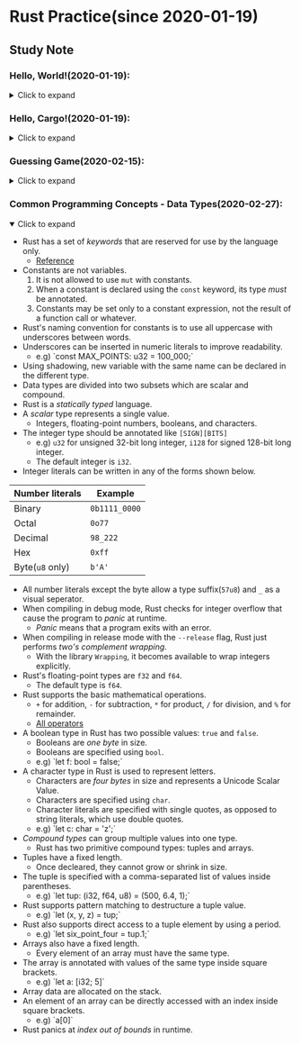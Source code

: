 # Rust Practice(since 2020-01-19)
## Study Note
### Hello, World!(2020-01-19):
<details>
  <summary>Click to expand</summary>

- Uses `rustup` to install the latest version of Rust.
- Rust files always end with the _.rs_ extension.
- Uses `rustc` to compile rust files.
- Functions start with a `fn` keyword.
  - Parameters go inside parenthesis, `()`.
  - The function body is wrapped in curly brakets, `{}`.
- Rust uses four spaces rather than a tab.
- Using a `!` means calling a macro instead of a function.
  - `println!` is a macro that prints a string to the screen.
- Strings use double quotes, `"string"`.
- Uses `;` to end lines

</details>

### Hello, Cargo!(2020-01-19):
<details>
  <summary>Click to expand</summary>

- Cargo is Rust`s build system and package manager.
- Uses `cargo` to make a new project.
  - `cargo build` to build a cargo project.
    - `--release` option does a compilation with some optimizations.
  - `cargo run` to build and run.
  - `cargo check` to check a project without generating a binary.

</details>

### Guessing Game(2020-02-15):
<details>
  <summary>Click to expand</summary>

- `prelude` library is automatically included to every rust program while compiling them.
- To use other types or functions not in the prelude, they must be brought with a `use` statement.
  - `io` library comes from the standard library `std` and does input/output functions.
- To create a variable, use a `let` statement.
- In Rust, variables are immutable by default.
  - Use `mut` before the variable name to make a variable mutable.
- `//` syntax starts a comment until the end of the line.
- `String` type is provided by the standard library.
  - UTF-8 encoded bit of text.
- `::` syntax indicates that an associated function follows.
- Calls `read_line` to get input from the user.
- `&` indicates that this argument is a reference.
  - References are immutable by default.
  - Uses `&mut` to make it mutable.
- When using the `.foo()` syntax, it is best to divide it.
- `read_line` method returns a value with the `io::Result` type.
  - The `Result` types are enumerations. (`Ok` when successful / `Err` when failed)
  - If the instance of `io::Result` is an `Err` value, `expect` will cause to crash the program and display the message that passed as an argument.
- `{}` is a placeholder for printing values.
- Before using external crates, they must be included into the `[dependencies]` section in `.toml` file.
  - Cargo understands Semantic Versioning.
  - e.g) `^0.5.5^ means anyversion that has a public API compatible with version 0.5.5.
- With `cargo doc --open`, documentation is built and  provided by all of dependencies within it.
- `std::cmp::Ordering` type is another enum. (Less, Greter, and Equal)
  - The `cmp` method compares two values.
- A `match` expression is made up of arms.
  - Each arm consists of a pattern, the `match` looks through each arm's pattern in turn.
- Rust has a strong, static type system, but it also has type inference.
- Rust allows to shadow the previous value with a new one.
- The `parse` method on strings parses a string into some kind of number.
- The `loop` keyword creates an infinite loop.
- Adds `break` to quit the loop.

</details>

### Common Programming Concepts - Data Types(2020-02-27):
<details open>
  <summary>Click to expand</summary>

- Rust has a set of _keywords_ that are reserved for use by the language only.
  - [Reference](https://doc.rust-lang.org/book/appendix-01-keywords.html)
- Constants are not variables.
  1. It is not allowed to use `mut` with constants.
  2. When a constant is declared using the `const` keyword, its type _must_ be annotated.
  3. Constants may be set only to a constant expression, not the result of a function call or whatever.
- Rust's naming convention for constants is to use all uppercase with underscores between words.
- Underscores can be inserted in numeric literals to improve readability.
  - e.g) \`const MAX_POINTS: u32 = 100_000;\`
- Using shadowing, new variable with the same name can be declared in the different type.
- Data types are divided into two subsets which are scalar and compound.
- Rust is a _statically typed_ language.
- A _scalar_ type represents a single value.
  - Integers, floating-point numbers, booleans, and characters.
- The integer type should be annotated like `[SIGN][BITS]`
  - e.g) `u32` for unsigned 32-bit long integer, `i128` for signed 128-bit long integer.
  - The default integer is `i32`.
- Integer literals can be written in any of the forms shown below.

| Number literals | Example       |
| :-------------- | ------------- |
| Binary          | `0b1111_0000` |
| Octal           | `0o77`        |
| Decimal         | `98_222`      |
| Hex             | `0xff`        |
| Byte(`u8` only) | `b'A'`        |

- All number literals except the byte allow a type suffix(`57u8`) and `_` as a visual seperator.
- When compiling in debug mode, Rust checks for integer overflow that cause the program to _panic_ at runtime.
  - _Panic_ means that a program exits with an error.
- When compiling in release mode with the `--release` flag, Rust just performs _two's complement wrapping_.
  - With the library `Wrapping`, it becomes available to wrap integers explicitly.
- Rust's floating-point types are `f32` and `f64`.
  - The default type is `f64`.
- Rust supports the basic mathematical operations.
  - `+` for addition, `-` for subtraction, `*` for product, `/` for division, and `%` for remainder.
  - [All operators](https://doc.rust-lang.org/book/appendix-02-operators.html)
- A boolean type in Rust has two possible values: `true` and `false`.
  - Booleans are _one byte_ in size.
  - Booleans are specified using `bool`.
  - e.g) \`let f: bool = false;\`
- A character type in Rust is used to represent letters.
  - Characters are _four bytes_ in size and represents a Unicode Scalar Value.
  - Characters are specified using `char`.
  - Character literals are specified with single quotes, as opposed to string literals, which use double quotes.
  - e.g) \`let c: char = 'z';\`
- _Compound types_ can group multiple values into one type.
  - Rust has two primitive compound types: tuples and arrays.
- Tuples have a fixed length.
  - Once decleared, they cannot grow or shrink in size.
- The tuple is specified with a comma-separated list of values inside parentheses.
  - e.g) \`let tup: (i32, f64, u8) = (500, 6.4, 1);\`
- Rust supports pattern matching to destructure a tuple value.
  - e.g) \`let (x, y, z) = tup;\`
- Rust also supports direct access to a tuple element by using a period.
  - e.g) \`let six_point_four = tup.1;\`
- Arrays also have a fixed length.
  - Every element of an array must have the same type.
- The array is annotated with values of the same type inside square brackets.
  - e.g) \`let a: [i32; 5]\`
- Array data are allocated on the stack.
- An element of an array can be directly accessed with an index inside square brackets.
  - e.g) \`a[0]\`
- Rust panics at _index out of bounds_ in runtime.

</details>
